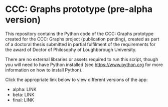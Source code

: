# CCC: Graphs prototype (pre-alpha version)

This repository contains the Python code of the CCC: Graphs prototype created for the CCC: Graphs project (publication pending), created as part of a doctoral thesis submitted in partial fulfilment of the requirements for the award of Doctor of Philosophy of Loughborough University.

There are no external libraries or assets required to run this script, though you will need to have Python installed (see https://www.python.org for more information on how to install Python).

Click the appropriate link below to view different versions of the app:

* alpha:  LINK
* beta:   LINK
* final:  LINK
